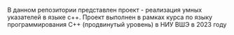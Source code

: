 В данном репозитории представлен проект - реализация умных указателей в языке c++. Проект выполнен в рамках курса по языку программирования С++ (продвинутый уровень) в НИУ ВШЭ в 2023 году
